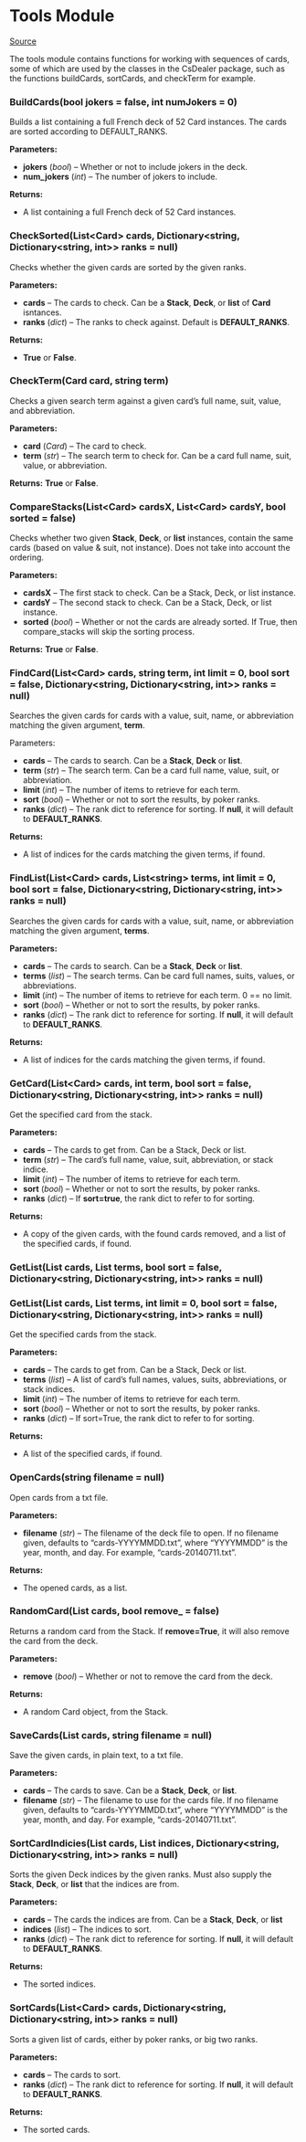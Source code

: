 
# Tools  Module

[Source](../CsDealer/Tools.cs)

The tools module contains functions for working with sequences of cards, some of which are used by the classes in the CsDealer package, such as the functions  buildCards,  sortCards, and  checkTerm for example.

### BuildCards(bool  jokers  =  false, int  numJokers  =  0)

Builds a list containing a full French deck of 52 Card instances. The cards are sorted according to  DEFAULT_RANKS.

**Parameters:**
-   **jokers**  (_bool_) – Whether or not to include jokers in the deck.
-   **num_jokers**  (_int_) – The number of jokers to include.

**Returns:**
- A list containing a full French deck of 52 Card instances.

### CheckSorted(List\<Card> cards, Dictionary\<string, Dictionary\<string, int>> ranks = null)

Checks whether the given cards are sorted by the given ranks.

**Parameters:**
-   **cards**  – The cards to check. Can be a  **Stack**,  **Deck**, or **list** of  **Card**  isntances.
-   **ranks**  (_dict_) – The ranks to check against. Default is **DEFAULT_RANKS**.

**Returns:**
- **True** or **False**.

### CheckTerm(Card  card, string  term)

Checks a given search term against a given card’s full name, suit, value, and abbreviation.

**Parameters:**
-   **card**  (_Card_) – The card to check.
-   **term**  (_str_) – The search term to check for. Can be a card full name, suit, value, or abbreviation.

**Returns:**
**True** or **False**.

### CompareStacks(List\<Card> cardsX, List\<Card> cardsY, bool  sorted  =  false)

Checks whether two given  **Stack**,  **Deck**, or  **list**  instances, contain the same cards (based on value & suit, not instance). Does not take into account the ordering.

**Parameters:**
-   **cardsX**  – The first stack to check. Can be a  Stack,  Deck, or  list  instance.
-   **cardsY**  – The second stack to check. Can be a  Stack,  Deck, or  list  instance.
-   **sorted**  (_bool_) – Whether or not the cards are already sorted. If  True, then  compare_stacks  will skip the sorting process.

**Returns:**
**True** or **False**.

### FindCard(List\<Card> cards, string term, int limit = 0, bool sort = false, Dictionary\<string, Dictionary\<string, int>> ranks = null)

Searches the given cards for cards with a value, suit, name, or abbreviation matching the given argument,  **term**.

Parameters:

-   **cards**  – The cards to search. Can be a  **Stack**,  **Deck**  or **list**.
-   **term**  (_str_) – The search term. Can be a card full name, value, suit, or abbreviation.
-   **limit**  (_int_) – The number of items to retrieve for each term.
-   **sort**  (_bool_) – Whether or not to sort the results, by poker ranks.
-   **ranks**  (_dict_) – The rank dict to reference for sorting. If  **null**, it will default to  **DEFAULT_RANKS**.

**Returns:**
- A list of indices for the cards matching the given terms, if found.

### FindList(List\<Card> cards, List\<string> terms, int limit = 0, bool sort = false, Dictionary\<string, Dictionary\<string, int>> ranks = null)

Searches the given cards for cards with a value, suit, name, or abbreviation matching the given argument,  **terms**.

**Parameters:**
-   **cards**  – The cards to search. Can be a  **Stack**,  **Deck**  or  **list**.
-   **terms**  (_list_) – The search terms. Can be card full names, suits, values, or abbreviations.
-   **limit**  (_int_) – The number of items to retrieve for each term. 0 == no limit.
-   **sort**  (_bool_) – Whether or not to sort the results, by poker ranks.
-   **ranks**  (_dict_) – The rank dict to reference for sorting. If  **null**, it will default to  **DEFAULT_RANKS**.

**Returns:**
- A list of indices for the cards matching the given terms, if found.

### GetCard(List\<Card> cards, int term, bool sort = false, Dictionary\<string, Dictionary\<string, int>> ranks = null)

Get the specified card from the stack.

**Parameters:**
-   **cards**  – The cards to get from. Can be a  Stack,  Deck  or  list.
-   **term**  (_str_) – The card’s full name, value, suit, abbreviation, or stack indice.
-   **limit**  (_int_) – The number of items to retrieve for each term.
-   **sort**  (_bool_) – Whether or not to sort the results, by poker ranks.
-   **ranks**  (_dict_) – If  **sort=true**, the rank dict to refer to for sorting.

**Returns:**
- A copy of the given cards, with the found cards removed, and a list of the specified cards, if found.

### GetList(List<Card> cards, List<int> terms, bool sort = false, Dictionary<string, Dictionary<string, int>> ranks = null)
### GetList(List<Card> cards, List<string> terms, int limit = 0, bool sort = false, Dictionary<string, Dictionary<string, int>> ranks = null)

Get the specified cards from the stack.

**Parameters:**
-   **cards**  – The cards to get from. Can be a  Stack,  Deck  or  list.
-   **terms**  (_list_) – A list of card’s full names, values, suits, abbreviations, or stack indices.
-   **limit**  (_int_) – The number of items to retrieve for each term.
-   **sort**  (_bool_) – Whether or not to sort the results, by poker ranks.
-   **ranks**  (_dict_) – If  sort=True, the rank dict to refer to for sorting.

**Returns:**
- A list of the specified cards, if found.

### OpenCards(string  filename  =  null)

Open cards from a txt file.

**Parameters:**
- **filename**  (_str_) – The filename of the deck file to open. If no filename given, defaults to “cards-YYYYMMDD.txt”, where “YYYYMMDD” is the year, month, and day. For example, “cards-20140711.txt”.

**Returns:**
- The opened cards, as a list.

### RandomCard(List<Card> cards, bool  remove_  =  false)

Returns a random card from the Stack. If  **remove=True**, it will also remove the card from the deck.

**Parameters:**
- **remove**  (_bool_) – Whether or not to remove the card from the deck.

**Returns:**
- A random Card object, from the Stack.

### SaveCards(List<Card> cards, string  filename  =  null)

Save the given cards, in plain text, to a txt file.

**Parameters:**
-   **cards**  – The cards to save. Can be a  **Stack**,  **Deck**, or  **list**.
-   **filename**  (_str_) – The filename to use for the cards file. If no filename given, defaults to “cards-YYYYMMDD.txt”, where “YYYYMMDD” is the year, month, and day. For example, “cards-20140711.txt”.

### SortCardIndicies(List<Card> cards, List<int> indices, Dictionary<string, Dictionary<string, int>> ranks = null)

Sorts the given Deck indices by the given ranks. Must also supply the  **Stack**,  **Deck**, or  **list**  that the indices are from.

**Parameters:**
-   **cards**  – The cards the indices are from. Can be a  **Stack**,  **Deck**, or  **list**
-   **indices**  (_list_) – The indices to sort.
-   **ranks**  (_dict_) – The rank dict to reference for sorting. If  **null**, it will default to  **DEFAULT_RANKS**.

**Returns:**
- The sorted indices.

### SortCards(List\<Card> cards, Dictionary\<string, Dictionary\<string, int>> ranks = null)

Sorts a given list of cards, either by poker ranks, or big two ranks.

**Parameters:**
-   **cards**  – The cards to sort.
-   **ranks**  (_dict_) – The rank dict to reference for sorting. If **null**, it will default to  **DEFAULT_RANKS**.

**Returns:**
- The sorted cards.
